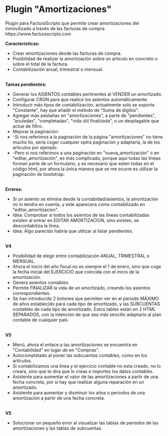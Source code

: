 <h1>Plugin "Amortizaciones"</h1>
Plugin para FacturaScripts que permite crear amortizaciones del inmovilizado a través de las facturas de compra.
https://www.facturascripts.com
<br/>

<strong>Características:</strong>
<ul>
   <li>Crear amortizaciones desde las facturas de compra.</li>
   <li>Posibilidad de realizar la amortización sobre un artículo en concreto o sobre el total de la factura.</li>
   <li>Contabilización anual, trimestral o mensual.</li>
</ul>

<br/>
<strong>Tareas pendientes:</strong>
<ul>
   <li>Generar los ASIENTOS contables pertinentes al VENDER un amortizado.</li>
   <li>Configurar CRON para que realice los asientos automáticamente.</li>
   <li>Introducir más tipos de contabilización, actualmente solo se soporta "Constante", hay que añadir el método de "Suma de digitos".</li>
   <li>Agregar más pestañas en "amortizaciones", a parte de "pendientes", "anuladas", "completadas", "vida útil finalizada", o un desplagable que actue de filtro.</li>
   <li>Mejorar la paginación:</li>
   <li>-Si nos referimos a la paginación de la página "amortizaciones" no tiene mucho lio, sería coger cualquier optra paginación y adaptarla, la de los articulos por ejemplo.</li>
   <li>-Pero si nos referimos a una paginación en "nueva_amortización" o en "editar_amortización", es más complicado, porque aqui todas las líneas forman parte de un formulario,
   y es necesario que esten todas en el código html, por ahora la única manera que se me ocurre es utilizar la paginación de bootstrap.</li>
</ul>

<br/>
<strong>Errores:</strong>
<ul>
   <li>Si un asiento se elimina desde la contabidad/asientos, la amortización no lo tendra en cuenta, y este aparecera como contabilizado en "editar_amortizacion".</li>
   <li>Idea: Comprobar si todos los asientos de las líneas contabilizadas existen al entrar en EDITAR AMORTIZACION, sino existen, se descontabiliza la línea.</li>
   <li>Idea: Algo parecido habría que utilizar al listar pendientes.</li>
</ul>

<br/>
<strong>V4</strong>
<ul>
   <li>Posibilidad de elegir entre contabilización ANUAL, TRIMESTRAL o MENSUAL.</li>
   <li>Ahora el inicio del año fiscal no es siempre el 1 de enero, sino que coge la fecha inicial del EJERCICIO que coincida con el inicio de la amortización.</li>
   <li>Genera asientos contables.</li>
   <li>Permite FINALIZAR la vida de un amortizado, creando los asientos correspondientes.</li>
   <li>Se han introducido 2 botones que permiten ver en el periodo MÄXIMO de años establecido para 
   cada tipo de amortizado, y las SUBCUENTAS contables de cada tipo de amortizado. 
   Estos tables están en 2 HTML SEPARADOS, con la intención de que sea más sencillo adaptarlo al plan contable de cualquier país.</li>
</ul>

<br/>
<strong>V5</strong>
<ul>
   <li>Menú, ahora el enlace a las amortizaciones se encuentra en "Contabilidad" en lugar de en "Compras".</li>
   <li>Autocompletado al poner las subcuentas contables, como en los artículos.</li>
   <li>Si contabilizamos una línea y el ejercicio contable no esta creado, no lo creara, sino que te dira que lo creas e importes los datos contables.</li>
   <li>Asistente para aumentar el valor de las amortizaciones a partir de una fecha concreta, por si hay que realizar alguna reparación en un amortizado.</li>
   <li>Asistente para aumentar y disminuir los años o periodos de una amortización a partir de una fecha concreta.</li>
</ul>

<br/>
<strong>V5</strong>
<ul>
   <li>Solucionar un pequeño error al visualizar las tablas de periodos de las amortizaciones y las tablas de subcuentas.</li>
</ul>
